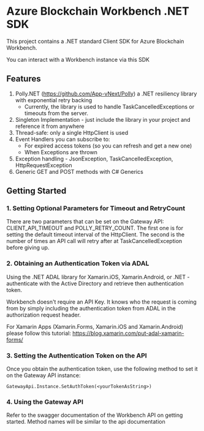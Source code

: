 # Azure Blockchain Workbench .NET SDK

This project contains a .NET standard Client SDK for Azure Blockchain Workbench. 

You can interact with a Workbench instance via this SDK 

## Features
1. Polly.NET (https://github.com/App-vNext/Polly) a .NET resiliency library with exponential retry backing 
    - Currently, the library is used to handle TaskCancelledExceptions or timeouts from the server. 
2. Singleton Implementation - just include the library in your project and reference it from anywhere 
3. Thread-safe: only a single HttpClient is used
4. Event Handlers you can subscribe to: 
    - For expired access tokens (so you can refresh and get a new one)
    - When Exceptions are thrown 
5. Exception handling - JsonException, TaskCancelledException, HttpRequestException  
6. Generic GET and POST methods with C# Generics

## Getting Started

### 1. Setting Optional Parameters for Timeout and RetryCount

There are two parameters that can be set on the Gateway API: CLIENT_API_TIMEOUT and POLLY_RETRY_COUNT. 
The first one is for setting the default timeout interval of the HttpClient. The second is the number of times an API call will retry after at TaskCancelledException before giving up. 

### 2. Obtaining an Authentication Token via ADAL

Using the .NET ADAL library for Xamarin.iOS, Xamarin.Android, or .NET - authenticate with the Active Directory and retrieve then authentication token. 

Workbench doesn't require an API Key. It knows who the request is coming from by simply including the authentication token from ADAL in the authorization request header. 

For Xamarin Apps (Xamarin.Forms, Xamarin.iOS and Xamarin.Android) please follow this tutorial: 
https://blog.xamarin.com/put-adal-xamarin-forms/

### 3. Setting the Authentication Token on the API
Once you obtain the authentication token, use the following method to set it on the Gateway API instance: 

```GatewayApi.Instance.SetAuthToken(<yourTokenAsString>)```

### 4. Using the Gateway API
Refer to the swagger documentation of the Workbench API on getting started. Method names will be similar to the api documentation


